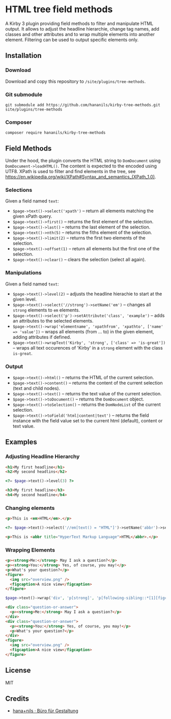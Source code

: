 # HTML tree field methods

A Kirby 3 plugin providing field methods to filter and manipulate HTML output. It allows to adjust the headline hierarchie, change tag names, add classes and other attributes and to wrap multiple elements into another element. Filtering can be used to output specific elements only.

## Installation

### Download

Download and copy this repository to `/site/plugins/tree-methods`.

### Git submodule

```
git submodule add https://github.com/hananils/kirby-tree-methods.git site/plugins/tree-methods
```

### Composer

```
composer require hananils/kirby-tree-methods
```

## Field Methods

Under the hood, the plugin converts the HTML string to `DomDocument` using `DomDocument->loadHTML()`. The content is expected to the encoded using UTF8. XPath is used to filter and find elements in the tree, see https://en.wikipedia.org/wiki/XPath#Syntax_and_semantics_(XPath_1.0).

### Selections

Given a field named `text`:

- `$page->text()->select('xpath')` – return all elements matching the given xPath query.
- `$page->text()->first()` – returns the first element of the selection.
- `$page->text()->last()` – returns the last element of the selection.
- `$page->text()->nth(5)` – returns the fiths element of the selection.
- `$page->text()->limit(2)` – returns the first two elements of the selection.
- `$page->text()->offset(1)` – return all elements but the first one of the selection.
- `$page->text()->clear()` – clears the selection (select all again).

### Manipulations

Given a field named `text`:

- `$page->text()->level(2)` – adjusts the headline hierachie to start at the given level.
- `$page->text()->select('//strong')->setName('em')` – changes all `strong` elements to `em` elements.
- `$page->text()->select('p')->setAttribute('class', 'example')` – adds an attributes to the selected elements.
- `$page->text()->wrap('elementname', 'xpathfrom', 'xpathto', ['name' => 'value'])` – wraps all elements (from … to) in the given element, adding attributes if defined.
- `$page->text()->wrapText('Kirby', 'strong', ['class' => 'is-great'])` – wraps all text occurences of 'Kirby' in a `strong` element with the class `is-great`.

### Output

- `$page->text()->html()` – returns the HTML of the current selection.
- `$page->text()->content()` – returns the content of the current selection (text and child nodes).
- `$page->text()->text()` – returns the text value of the current selection.
- `$page->text()->toDocument()` – returns the `DomDocument` object.
- `$page->text()->toSelection()` – returns the `DomNodeList` of the current selection.
- `$page->text()->toField('html|content|text')` – returns the field instance with the field value set to the current html (default), content or text value.

## Examples

### Adjusting Headline Hierarchy

```html
<h1>My first headline</h1>
<h2>My second headlins</h2>
```

```php
<?= $page->text()->level(3) ?>
```

```html
<h3>My first headline</h3>
<h4>My second headline</h4>
```

### Changing elements

```html
<p>This is <em>HTML</em>.</p>
```

```php
<?= $page->text()->select('//em[text() = "HTML"]')->setName('abbr')->setAttribute('title' => 'HyperText Markup Language')->clear()->html() ?>
```

```html
<p>This is <abbr title="HyperText Markup Language">HTML</abbr>.</p>
```

### Wrapping Elements

```html
<p><strong>Me:</strong> May I ask a question?</p>
<p><strong>You:</strong> Yes, of course, you may!</p>
<p>What's your question?</p>
<figure>
  <img src="overview.png" />
  <figcaption>A nice view</figcaption>
</figure>
```

```php
$page->text()->wrap('div', 'p[strong]', 'p[following-sibling::*[1][figcaption]]', ['class' => 'question-or-answer'])
```

```html
<div class="question-or-answer">
  <p><strong>Me:</strong> May I ask a question?</p>
</div>
<div class="question-or-answer">
  <p><strong>You:</strong> Yes, of course, you may!</p>
  <p>What's your question?</p>
</div>
<figure>
  <img src="overview.png" />
  <figcaption>A nice view</figcaption>
</figure>
```

## License

MIT

## Credits

- [hana+nils · Büro für Gestaltung](https://hananils.de)
